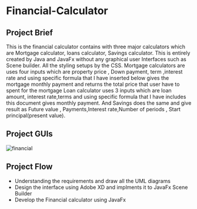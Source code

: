 # Financial-Calculator

<h2>Project Brief</h2>

This is the financial calculator contains with three major calculators which are Mortgage 
calculator, loans calculator, Savings calculator. This is entirely created by Java and JavaFx 
without any graphical user Interfaces such as Scene builder. All the styling setups by the 
CSS.
Mortgage calculators are uses four inputs which are property price , Down payment, term 
,interest rate and using specific formula that I have inserted below gives the mortgage 
monthly payment and returns the total price that user have to spent for the mortgage
Loan calculator uses 3 inputs which are loan amount, interest rate,terms and using specific 
formula that I have includes this document gives monthly payment.
And Savings does the same and give result as Future value , Payments,Interest 
rate,Number of periods , Start principal(present value).

<h2>Project GUIs</h2>

![financial](https://user-images.githubusercontent.com/76664856/112310341-7b02de00-8cca-11eb-9e50-d07d061bbef8.png)


<h2>Project Flow</h2>
 <ul>
   <li>Understanding the requirements and draw all the UML diagrams</li>
   <li>Design the interface using Adobe XD and implments it to JavaFx Scene Builder</li>
   <li>Develop the Financial calculator using JavaFx</li>
 </ul>
